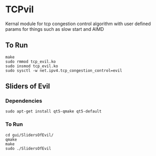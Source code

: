 # TCPvil
Kernal module for tcp congestion control algorithm with user defined params for things such as slow start and AIMD

## To Run

```
make
sudo rmmod tcp_evil.ko
sudo insmod tcp_evil.ko
sudo sysctl -w net.ipv4.tcp_congestion_control=evil
```

## Sliders of Evil

### Dependencies
```
sudo apt-get install qt5-qmake qt5-default
```

### To Run
```
cd gui/SlidersOfEvil/
qmake
make
sudo ./SlidersOfEvil
```
